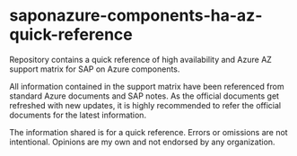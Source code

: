# saponazure-components-ha-az-quick-reference
Repository contains a quick reference of high availability and Azure AZ support matrix for SAP on Azure components.

All information contained in the support matrix have been referenced from standard Azure documents and SAP notes. As the official documents get refreshed with new updates,
it is highly recommended to refer the official documents for the latest information.

The information shared is for a quick reference. Errors or omissions are not intentional. Opinions are my own and not endorsed by any organization.
